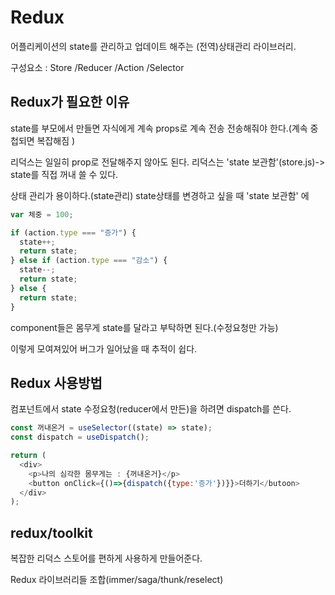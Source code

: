 # Redux

어플리케이션의 state를 관리하고 업데이트 해주는 (전역)상태관리 라이브러리.

구성요소 : Store /Reducer /Action /Selector

## Redux가 필요한 이유

state를 부모에서 만들면 자식에게 계속 props로 계속 전송 전송해줘야 한다.(계속 중첩되면 복잡해짐 )

리덕스는 일일히 prop로 전달해주지 않아도 된다.
리덕스는 'state 보관함'(store.js)-> state를 직접 꺼내 쓸 수 있다.

상태 관리가 용이하다.(state관리)
state상태를 변경하고 싶을 때
'state 보관함'
에

```js
var 체중 = 100;

if (action.type === "증가") {
  state++;
  return state;
} else if (action.type === "감소") {
  state--;
  return state;
} else {
  return state;
}
```

component들은 몸무게 state를 달라고 부탁하면 된다.(수정요청만 가능)

이렇게 모여져있어 버그가 일어났을 때 추적이 쉽다.

## Redux 사용방법

컴포넌트에서 state 수정요청(reducer에서 만든)을 하려면 dispatch를 쓴다.

```js
const 꺼내온거 = useSelector((state) => state);
const dispatch = useDispatch();

return (
  <div>
    <p>나의 심각한 몸무게는 : {꺼내온거}</p>
    <button onClick={()=>{dispatch({type:'증가'})}}>더하기</butoon>
  </div>
);
```

## redux/toolkit

복잡한 리덕스 스토어를 편하게 사용하게 만들어준다.

Redux 라이브러리들 조합(immer/saga/thunk/reselect)
